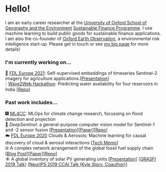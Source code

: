 # Hello!

I am an early career researcher at the [University of Oxford School of Geography and the Environment](https://www.geog.ox.ac.uk/graduate/research/lkruitwagen.html) [Sustainable Finance Programme](https://www.smithschool.ox.ac.uk/research/sustainable-finance/). I use machine learning to build public goods for sustainable finance applications. I am also the co-founder of [Oxford Earth Observation](https://www.oxfordeo.com/), a environmental risk intelligence start-up. Please get in touch or see [my bio page](https://lkruitwagen.github.io/) for more details!


### I'm currently working on...

:ear_of_rice: [FDL Europe 2021](https://fdleurope.org/): Self-supervised embeddings of timeseries Sentinel-2 imagery for agriculture applications.[[Presentation](https://www.youtube.com/watch?v=N8H2n_zt6nU)] <br />
:droplet: [Wave2Web Hackathon](https://www.wricitiesindia.org/content/wave2web-hack): Predicting water availability for four reservoirs in India [[Repo](https://github.com/Lkruitwagen/h2ox-wave2web)] <br />

### Past work includes...

:fireworks: [ML4CC](http://spaceml.org/): MLOps for climate change research, focussing on flood detection and projection <br />
:robot: _DeepSentinel_: a general-purpose computer vision model for Sentinel-1 and -2 sensor fusion [[Presentation](https://docs.google.com/presentation/d/1uWnbfVeZz21IY59E2RCHbfM-f7V5-xafEsuKpdTVAAE/edit?usp=sharing)][[Paper](https://arxiv.org/abs/2102.06260)][[Repo](https://github.com/Lkruitwagen/deepsentinel.git)] <br />
:cloud: [FDL Europe 2020](https://fdleurope.org/fdl-europe-2020) Clouds & Aerosols: Machine learning for causal discovery of cloud & aerosol interactions [[Tech Memo](https://drive.google.com/file/d/1KoLPmBavAIeenBp7WuxsitGZazUKGZhY/view?usp=sharing)]<br />
:globe_with_meridians: A complex network arrangement of the global fossil fuel supply chain [[Blog Post](https://medium.com/quantumblack/constructing-a-global-energy-supply-network-for-the-transition-toward-a-post-carbon-society-9d0726980af4)][[Paper](https://papers.ssrn.com/abstract=3783412)][[Repo](https://github.com/Lkruitwagen/global-fossil-fuel-supply-chain)]<br />
:sunny: A global inventory of solar PV generating units [[Presentation](https://docs.google.com/presentation/d/14r68rCsGERPc_r6Io-_c0zu-EQKiDhV4Sin2jBsgYxE/edit?usp=sharing)] [[GRASFI 2019 Talk](https://www.susfinalliance2019.org/conference-videos?wix-vod-video-id=ade617aad2364116b4c7f357ff90ef27&wix-vod-comp-id=comp-k266doyq)] [[NeurIPS 2019 CCAI Talk (Kyle Story, Coauthor)](https://slideslive.com/38922408/a-global-inventory-of-utilityscale-solar-photovoltaic-power-stations)] <br />
